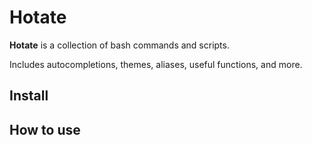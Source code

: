 # Hotate

**Hotate** is a collection of bash commands and scripts.

Includes autocompletions, themes, aliases, useful functions, and more.

## Install

## How to use
